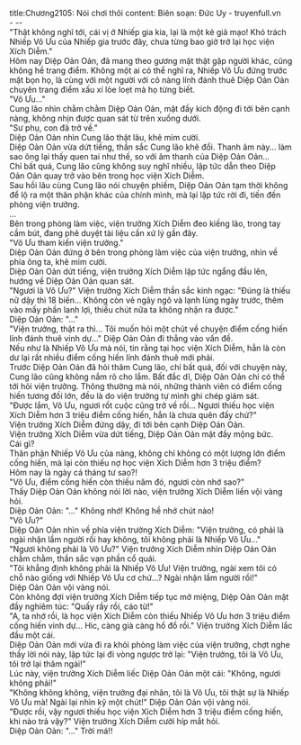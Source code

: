 title:Chương2105: Nói chơi thôi
content:
Biên soạn: Đức Uy - truyenfull.vn<br>- --<br>"Thật không nghĩ tới, cái vị ở Nhiếp gia kia, lại là một kẻ giả mạo! Khó trách Nhiếp Vô Ưu của Nhiếp gia trước đây, chưa từng bao giờ trở lại học viện Xích Diễm."<br>Hôm nay Diệp Oản Oản, đã mang theo gương mặt thật gặp người khác, cũng không hề trang điểm. Không một ai có thể nghĩ ra, Nhiếp Vô Ưu đứng trước mặt bọn họ, là cùng với một người với cô nàng lính đánh thuê Diệp Oản Oản chuyên trang điểm xấu xí lòe loẹt mà họ từng biết.<br>"Vô Ưu..."<br>Cung lão nhìn chằm chằm Diệp Oản Oản, mặt đầy kích động đi tới bên cạnh nàng, không nhịn được quan sát từ trên xuống dưới.<br>"Sư phụ, con đã trở về."<br>Diệp Oản Oản nhìn Cung lão thật lâu, khẽ mỉm cười.<br>Diệp Oản Oản vừa dứt tiếng, thần sắc Cung lão khẽ đổi. Thanh âm này... làm sao ông lại thấy quen tai như thế, so với âm thanh của Diệp Oản Oản...<br>Chỉ bất quá, Cung lão cũng không suy nghĩ nhiều, lập tức dẫn theo Diệp Oản Oản quay trở vào bên trong học viện Xích Diễm.<br>Sau hồi lâu cùng Cung lão nói chuyện phiếm, Diệp Oản Oản tạm thời không để lộ ra một thân phận khác của chính mình, mà lại lập tức rời đi, tiến đến phòng viện trưởng.<br>...<br>Bên trong phòng làm việc, viện trưởng Xích Diễm đeo kiếng lão, trong tay cầm bút, đang phê duyệt tài liệu cần xử lý gần đây.<br>"Vô Ưu tham kiến viện trưởng."<br>Diệp Oản Oản đứng ở bên trong phòng làm việc của viện trưởng, nhìn về phía ông ta, khẽ mỉm cười.<br>Diệp Oản Oản dứt tiếng, viện trưởng Xích Diễm lập tức ngẩng đầu lên, hướng về Diệp Oản Oản quan sát.<br>"Ngươi là Vô Ưu?" Viện trưởng Xích Diễm thần sắc kinh ngạc: "Đúng là thiếu nữ dậy thì 18 biến... Không còn vẻ ngây ngô và lạnh lùng ngày trước, thêm vào mấy phần lanh lợi, thiếu chút nữa ta không nhận ra được."<br>Diệp Oản Oản: "..."<br>"Viện trưởng, thật ra thì... Tôi muốn hỏi một chút về chuyện điểm cống hiến lính đánh thuê vinh dự..." Diệp Oản Oản đi thẳng vào vấn đề.<br>Nếu như là Nhiếp Vô Ưu mà nói, tin rằng tại học viện Xích Diễm, hẳn là còn dư lại rất nhiều điểm cống hiến lính đánh thuê mới phải.<br>Trước Diệp Oản Oản đã hỏi thăm Cung lão, chỉ bất quá, đối với chuyện này, Cung lão cũng không nắm rõ cho lắm. Bất đắc dĩ, Diệp Oản Oản chỉ có thể tới hỏi viện trưởng. Thông thường mà nói, những thành viên có điểm cống hiến tương đối lớn, đều là do viện trưởng tự mình ghi chép giám sát.<br>"Được lắm, Vô Ưu, ngươi rốt cuộc cũng trở về rồi... Ngươi thiếu học viện Xích Diễm hơn 3 triệu điểm cống hiến, hẳn là chưa quên đấy chứ?"<br>Viện trưởng Xích Diễm đứng dậy, đi tới bên cạnh Diệp Oản Oản.<br>Viện trưởng Xích Diễm vừa dứt tiếng, Diệp Oản Oản mặt đầy mộng bức.<br>Cái gì?<br>Thân phận Nhiếp Vô Ưu của nàng, không chỉ không có một lượng lớn điểm cống hiến, mà lại còn thiếu nợ học viện Xích Diễm hơn 3 triệu điểm?<br>Hôm nay là ngày cá tháng tư sao?!<br>"Vô Ưu, điểm cống hiến còn thiếu năm đó, ngươi còn nhớ sao?"<br>Thấy Diệp Oản Oản không nói lời nào, viện trưởng Xích Diễm liền vội vàng hỏi.<br>Diệp Oản Oản: "..." Không nhớ! Không hề nhớ chút nào!<br>"Vô Ưu?"<br>Diệp Oản Oản nhìn về phía viện trưởng Xích Diễm: "Viện trưởng, có phải là ngài nhận lầm người rồi hay không, tôi không phải là Nhiếp Vô Ưu..."<br>"Ngươi không phải là Vô Ưu?" Viện trưởng Xích Diễm nhìn Diệp Oản Oản chằm chằm, thần sắc vạn phần cổ quái.<br>"Tôi khẳng định không phải là Nhiếp Vô Ưu! Viện trưởng, ngài xem tôi có chỗ nào giống với Nhiếp Vô Ưu cơ chứ...? Ngài nhận lầm người rồi!"<br>Diệp Oản Oản vội vàng nói.<br>Còn không đợi viện trưởng Xích Diễm tiếp tục mở miệng, Diệp Oản Oản mặt đầy nghiêm túc: "Quấy rầy rồi, cáo từ!"<br>"A, ta nhớ rồi, là học viện Xích Diễm còn thiếu Nhiếp Vô Ưu hơn 3 triệu điểm cống hiến vinh dự... Hic, càng già càng hồ đồ rồi." Viện trưởng Xích Diễm lắc đầu một cái.<br>Diệp Oản Oản mới vừa đi ra khỏi phòng làm việc của viện trưởng, chợt nghe thấy lời nói này, lập tức lại đi vòng ngược trở lại: "Viện trưởng, tôi là Vô Ưu, tôi trở lại thăm ngài!"<br>Lúc này, viện trưởng Xích Diễm liếc Diệp Oản Oản một cái: "Không, ngươi không phải!"<br>"Không không không, viện trưởng đại nhân, tôi là Vô Ưu, tôi thật sự là Nhiếp Vô Ưu mà! Ngài lại nhìn kỹ một chút!" Diệp Oản Oản vội vàng nói.<br>"Được rồi, vậy ngươi thiếu học viện Xích Diễm hơn 3 triệu điểm cống hiến, khi nào trả vậy?" Viện trưởng Xích Diễm cười híp mắt hỏi.<br>Diệp Oản Oản: "..." Trời má!!